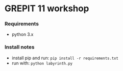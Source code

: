 GREPIT 11 workshop
=======

### Requirements

* python 3.x

### Install notes

* install pip and run: `pip install -r requirements.txt`
* run with: `python labyrinth.py`

